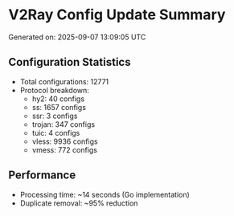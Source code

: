 # V2Ray Config Update Summary
Generated on: 2025-09-07 13:09:05 UTC

## Configuration Statistics
- Total configurations: 12771
- Protocol breakdown:
  - hy2: 40 configs
  - ss: 1657 configs
  - ssr: 3 configs
  - trojan: 347 configs
  - tuic: 4 configs
  - vless: 9936 configs
  - vmess: 772 configs

## Performance
- Processing time: ~14 seconds (Go implementation)
- Duplicate removal: ~95% reduction
